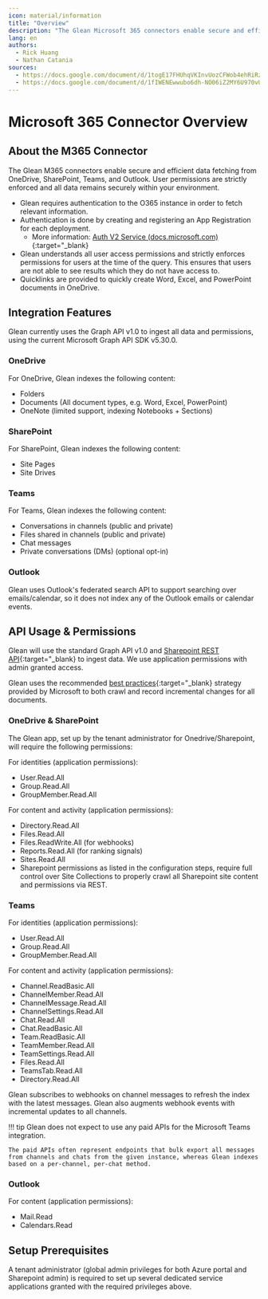 ```yaml
---
icon: material/information
title: "Overview"
description: "The Glean Microsoft 365 connectors enable secure and efficient data fetching from OneDrive, SharePoint, Teams, and Outlook"
lang: en
authors:
  - Rick Huang
  - Nathan Catania
sources:
  - https://docs.google.com/document/d/1togE17FHUhqVKInvUozCFWob4ehRiRza0L3XSp93_9g/edit
  - https://docs.google.com/document/d/1fIWENEwwubo6dh-NO06iZ2MY6U970vUlMZSD-xehusE/edit
---
```

# Microsoft 365 Connector Overview

## About the M365 Connector
The Glean M365 connectors enable secure and efficient data fetching from OneDrive, SharePoint, Teams, and Outlook. User permissions are strictly enforced and all data remains securely within your environment.

* Glean requires authentication to the O365 instance in order to fetch relevant information.
* Authentication is done by creating and registering an App Registration for each deployment.
    * More information: [Auth V2 Service (docs.microsoft.com)](https://docs.microsoft.com/en-us/graph/auth-v2-service){:target="_blank}
* Glean understands all user access permissions and strictly enforces permissions for users at the time of the query. This ensures that users are not able to see results which they do not have access to.
* Quicklinks are provided to quickly create Word, Excel, and PowerPoint documents in OneDrive.


## Integration Features
Glean currently uses the Graph API v1.0 to ingest all data and permissions, using the current Microsoft Graph API SDK v5.30.0.

### OneDrive
For OneDrive, Glean indexes the following content:

* Folders
* Documents (All document types, e.g. Word, Excel, PowerPoint)
* OneNote (limited support, indexing Notebooks + Sections)

### SharePoint
For SharePoint, Glean indexes the following content:

* Site Pages
* Site Drives

### Teams
For Teams, Glean indexes the following content:

* Conversations in channels (public and private)
* Files shared in channels (public and private)
* Chat messages
* Private conversations (DMs) (optional opt-in)

### Outlook
Glean uses Outlook's federated search API to support searching over emails/calendar, so it does not index any of the Outlook emails or calendar events.




## API Usage & Permissions
Glean will use the standard Graph API v1.0 and [Sharepoint REST API](https://docs.microsoft.com/en-us/sharepoint/dev/sp-add-ins/get-to-know-the-sharepoint-rest-service?tabs=csom){:target="_blank} to ingest data. We use application permissions with admin granted access.

Glean uses the recommended [best practices](https://docs.microsoft.com/en-us/onedrive/developer/rest-api/concepts/scan-guidance?view=odsp-graph-online){:target="_blank} strategy provided by Microsoft to both crawl and record incremental changes for all documents.

### OneDrive & SharePoint
The Glean app, set up by the tenant administrator for Onedrive/Sharepoint, will require the following permissions:

For identities (application permissions):

* User.Read.All
* Group.Read.All
* GroupMember.Read.All

For content and activity (application permissions):

* Directory.Read.All
* Files.Read.All
* Files.ReadWrite.All (for webhooks)
* Reports.Read.All (for ranking signals)
* Sites.Read.All
* Sharepoint permissions as listed in the configuration steps, require full control over Site Collections to properly crawl all Sharepoint site content and permissions via REST.

### Teams
For identities (application permissions):

* User.Read.All
* Group.Read.All
* GroupMember.Read.All

For content and activity (application permissions):

* Channel.ReadBasic.All
* ChannelMember.Read.All
* ChannelMessage.Read.All
* ChannelSettings.Read.All
* Chat.Read.All
* Chat.ReadBasic.All
* Team.ReadBasic.All
* TeamMember.Read.All
* TeamSettings.Read.All
* Files.Read.All
* TeamsTab.Read.All
* Directory.Read.All

Glean subscribes to webhooks on channel messages to refresh the index with the latest messages.
Glean also augments webhook events with incremental updates to all channels.

!!! tip
    Glean does not expect to use any paid APIs for the Microsoft Teams integration.
  
    The paid APIs often represent endpoints that bulk export all messages from channels and chats from the given instance, whereas Glean indexes based on a per-channel, per-chat method.

### Outlook
For content (application permissions):

* Mail.Read
* Calendars.Read





## Setup Prerequisites
A tenant administrator (global admin privileges for both Azure portal and Sharepoint admin) is required to set up several dedicated service applications granted with the required privileges above.
